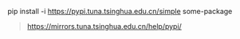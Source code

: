 
pip install -i https://pypi.tuna.tsinghua.edu.cn/simple some-package

> https://mirrors.tuna.tsinghua.edu.cn/help/pypi/